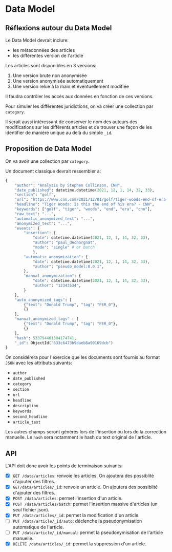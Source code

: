 # Data Model

## Réflexions autour du Data Model

Le Data Model devrait inclure:

- les métadonnées des articles
- les différentes version de l'article

Les articles sont disponibles en 3 versions:

1. Une version brute non anonymisée
2. Une version anonymisée automatiquement
3. Une version relue à la main et éventuellement modifiée

Il faudra contrôler les accès aux données en fonction de ces versions.

Pour simuler les différentes juridictions, on va créer une collection par `category`.

Il serait aussi intéressant de conserver le nom des auteurs des modifications sur les différents articles et de trouver une façon de les identifier de manière unique au delà du simple `_id`.

## Proposition de Data Model

On va avoir une collection par `category`.

Un document classique devrait ressembler à:

```python
{
    "author": "Analysis by Stephen Collinson, CNN",
    "date_published": datetime.datetime(2021, 12, 1, 14, 32, 33),
    "section": "golf",
    "url": "https://www.cnn.com/2021/12/01/golf/tiger-woods-end-of-era-meanwhile-spt-intl/index.html",
    "headline": "Tiger Woods: Is this the end of his era? - CNN",
    "keywords": ["golf", "tiger", "woods", "end", "era", "cnn"],
    "raw_text": "...",
    "automatic_anonymized_text": "...",
    "anonymized_text": "...",
    "events": {
        "insertion": {
            "date": datetime.datetime(2021, 12, 1, 14, 32, 33),
            "author": "paul_dechorgnat",
            "mode": "single" # or batch
            },
        "automatic_anonymization": {
            "date": datetime.datetime(2021, 12, 1, 14, 32, 33),
            "author": "pseudo_model:0.0.1",
        },
        "manual_anonymization": {
            "date": datetime.datetime(2021, 12, 1, 14, 32, 33),
            "author": "12343534",
        }
    },
    "auto_anonymized_tags": [
        {"text": "Donald Trump", "tag": "PER_0"},
        {}
    ],
    "manual_anonymized_tags" : [
        {"text": "Donald Trump", "tag": "PER_0"},
        {}
    ],
    "hash": 533794461304174741,
    "_id": ObjectId("633c6473b9daeb8a90169dcb")
}
```

On considérera pour l'exercice que les documents sont fournis au format `JSON` avec les attributs suivants:

- `author`
- `date_published`
- `category`
- `section`
- `url`
- `headline`
- `description`
- `keywords`
- `second_headline`
- `article_text`

Les autres champs seront générés lors de l'insertion ou lors de la correction manuelle. Le `hash` sera notamment le hash du text original de l'article.

## API

L'API doit donc avoir les points de terminaison suivants:

- [x] `GET /data/articles`: renvoie les articles. On ajoutera des possiblité d'ajouter des filtres.
- [x] `GET/data/articles/_id`: renvoie un article. On ajoutera des possiblité d'ajouter des filtres.
- [x] `POST /data/articles`: permet l'insertion d'un article.
- [x] `POST /data/articles/batch`: permet l'insertion massive d'articles (un seul fichier json).
- [x] `PUT /data/articles/_id`: permet la modification d'un article.
- [ ] `PUT /data/article/_id/auto`: déclenche la pseudonymisation automatique de l'article.
- [ ] `PUT /data/article/_id/manual`: permet la pseudonymisation de l'article manuelle.
- [x] `DELETE /data/articles/_id`: permet la suppression d'un article.
